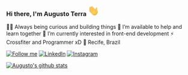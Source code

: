 ### Hi there, I'm Augusto Terra <img src="https://raw.githubusercontent.com/ABSphreak/ABSphreak/master/gifs/Hi.gif" width="30">

🕵️‍♀️ Always being curious and building things
👯 I’m available to help and learn together
🔭 I’m currently interested in front-end development
⚡ Crossfiter and Programmer xD
📍 Recife, Brazil


[<img src="https://img.shields.io/github/followers/aht360?label=follow&style=social" height="22" title="Follow me" />](https://github.com/aht360) 
[<img src="https://img.shields.io/badge/-LinkedIn-blue?style=flat-square&logo=Linkedin&logoColor=white&link=https://www.linkedin.com/in/augusto-terra-980922138/" height="22" title="LinkedIn" />](https://www.linkedin.com/in/augusto-terra-980922138/) 
[<img src="https://img.shields.io/badge/-Instagram-purple?style=flat-square&logo=Instagram&logoColor=white&link=https://www.instagram.com/agstoterra" height="22" title="Instagram" />](https://www.instagram.com/agstoterra)


[![Augusto's github stats](https://github-readme-stats.vercel.app/api?username=aht360&count_private=true)](https://github.com/aht360/github-readme-stats)
<!--
**aht360/aht360** is a ✨ _special_ ✨ repository because its `README.md` (this file) appears on your GitHub profile.

Here are some ideas to get you started:

- 🔭 I’m currently working on ...
- 🌱 I’m currently learning ...
- 👯 I’m looking to collaborate on ...
- 🤔 I’m looking for help with ...
- 💬 Ask me about ...
- 📫 How to reach me: ...
- 😄 Pronouns: ...
- ⚡ Fun fact: ...
-->
